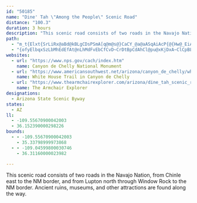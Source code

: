 ```yaml
---
id: "50185"
name: "Dine' Tah \"Among the People\" Scenic Road"
distance: "100.3"
duration: 3 hours
description: "This scenic road consists of two roads in the Navajo Nation, from Chinle east to the NM border, and from Lupton north through Window Rock to the NM border.  Ancient ruins, museums, and other attractions are found along the way."
path:
  - "m_t{Elxt{SrLiRx@aBd@kBLgCDsPSmA[q@m@s@}CaCY_@a@aASqAiAcP{@{Hw@_EiAgCiDmFYq@Ie@FoAiIqJk@m@e@Y_Ds@wLaB{@WaCmAi@a@q@}@w@qAgBuEmBaDgAgAiAy@mUeNiAaAiCeEi@aBeL}X}AmEuCyGsAmBy@aAcEwCoPiJwCyAoA{@yAuAu@{A]sAGsBg@egAXyGnA}FlPqi@j@uDPyDGmCY_EiAiKoD_c@_E_c@BgDb@{Dx@wCtNkV~AaEh@iCX{CBeDWsDyEsUsCaPiIqa@yFeXoAsE_@aAcAsBgRiZoHmKcAoAwBcBgPoJsAyA_B{BsAcDc@uBaJo[iAuDcAkCu@sAqKiOgCmEuRye@eEiImPwXeLuQcAqAcEgDi`@kXuEkEyLiPedAixAaEyEoC}BqLkHse@qXgGeDaW}NiFmCa_CyhAoF_CgSaKco@sZkGqCuH{DyEqEyAsB{KkT}CmHiBoGaYmoA{Lei@iFiVqYcoAgBsJOgBE{Fh@gK^kE~AgIx@_C|BuD`DgE|jA_}AtAeChAqChAaFh@aExA}Xn@mJvEww@JgCQyHcAaG}@yDiBgGo@eAsCoDqHsFcDyCuIgK_HiJ{GeHyAyBcAoBcBsFe@wCwDs[mEwYiAaJoAsHsBqNYwAyAaEmC{D}B_CsB_BuGeEiq@se@uL}H_UsPgb@_Y|@_E|@}HTkDPaNv@sGt@gDjIkQpN{YrDgG`B{B`J{KxC}CrRwVxOcT~B{BvBmAhD_AdCQnGDhEk@pDoAxDkClDuErj@u~@rBmClBmBdDkBbEiAbCWvB?rCL|D~@vIrElU|MpFjCvF~ArHpApIZ|DG`Hk@lGmAvDsAxDeB|CeB|DoC|B}BnFcGxs@{{@hBsCx@kB~@oDZeBFaBCqEuD{^SsEAis@DsUPuEl@}Gh@kElBaJbAkDvBwF|AcDrDuGjB_CtCaDxO{MxCaE~AsCvFcOhRwYrBqEtMy]`CsD`AgA`GkF~BmC|AoC`GaPt@yAxC{DvBcBbDaB`c@mOfg@kO~OqEjCa@dCEbDXvUlEhBDbGQbBLzAAvCd@bAPbD`AtLnG`D|@fCd@fCRlDFhDSbBY`FqAlDcBjCeBnBeBnB{BnBoC~^}t@jOeZxCoF~EwHnWk_@vEuFxBmB|EmDlDqBnaCm`A`D_BbCeBnBmBlCaD|CaGrBeGd@mBh@{CvD}Y~AmHbBkGrA{DxBgFbDaGzDyF"
  - "{ofyElbqxSzLbMhEdEfAt@nLhMdFvEbCfCvD~CrDtBpCdAhCl@pu@xKjDxA~ClCpBLnAeAdBgAzDmB~DqAlEu@vVyAjDIfITbDTlEl@xJbCvEfBff@zTrCz@tAV`~ApKxUxAfGHdFKxKmAtk@gLd@@rkBm^b@`HhAxKna@fqDhBErQfBve@zBjEh@vCjA~@h@~@x@~@jAhB~CvG|PzBxCrB`BzBdAnu@tY`F~AvCn@hG~@tuAbNhAX|Ap@`OzJ|Ax@~A^fBFfl@{D|Ee@|F_AvFyBtXoLxXqOhCkAbBe@xCYb_@kArHa@pJsAbVaEzG}@dEM`CF~hBdHhFd@jN~BzDThUm@lFDlAPdEfA~ZhKpErAnf@dMdfAlWjIxBxBlAvBhBnBhDhAfDbApI^tBh@rBlAdCnBfClBxAnFfDdKrFrx@xe@`HtDdBj@tq@`JxNvA`ESbCc@fJsCtCe@pF[ndAk@jHVpNlAbEFlU?`[sAtQsBvCSzMCtBU`Be@|C_A`dAka@vFeB~_@}HrE_BlF{ClRuN|DkCbCsAnUuJpI}Cbf@iR`IoBf{@{NxFyA~\\uKbCmAbC}ArXuSzF}DrH}D~KmErDuBrC_Cli@_i@vEuDrGeDliAya@bVoInCq@hEe@~CEp\\p@bGe@bDy@vFyBpLaGth@sV~DqA|Dm@nPq@hAYrBkAX[n@s@`EqG"
websites:
  - url: "https://www.nps.gov/cach/index.htm"
    name: Canyon de Chelly National Monument
  - url: "https://www.americansouthwest.net/arizona/canyon_de_chelly/white-house-ruin-trail.html"
    name: White House Trail in Canyon de Chelly
  - url: "https://www.thearmchairexplorer.com/arizona/dine_tah_scenic_road.php"
    name: The Armchair Explorer
designations:
  - Arizona State Scenic Byway
states:
  - AZ
ll:
  - -109.55670900042003
  - 36.152390000298226
bounds:
  - - -109.55670900042003
    - 35.33798999973868
  - - -109.04599800030746
    - 36.31160000023982

---
```


This scenic road consists of two roads in the Navajo Nation, from Chinle east to the NM border, and from Lupton north through Window Rock to the NM border.  Ancient ruins, museums, and other attractions are found along the way.
